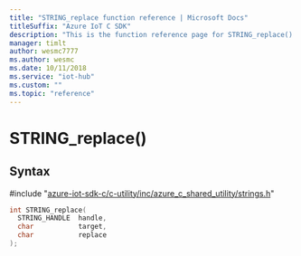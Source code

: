 ```yaml
---                             
title: "STRING_replace function reference | Microsoft Docs" 
titleSuffix: "Azure IoT C SDK"            
description: "This is the function reference page for STRING_replace() in the Azure IoT C SDK. This SDK is used with Azure IoT Hub and Azure IoT Hub Device Provisioning Service"            
manager: timlt                 
author: wesmc7777              
ms.author: wesmc               
ms.date: 10/11/2018                    
ms.service: "iot-hub"             
ms.custom: ""                
ms.topic: "reference"        
---                            
```


# STRING_replace()

## Syntax

\#include "[azure-iot-sdk-c/c-utility/inc/azure_c_shared_utility/strings.h](../strings-h.md)"  
```C
int STRING_replace(
  STRING_HANDLE  handle,
  char           target,
  char           replace
);
```

